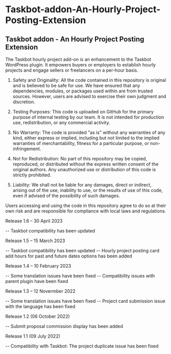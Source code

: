 # Taskbot-addon-An-Hourly-Project-Posting-Extension
 Taskbot addon - An Hourly Project Posting Extension 
--
 The Taskbot hourly project add-on is an enhancement to the Taskbot WordPress plugin. It empowers buyers or employers to establish hourly projects and engage sellers or freelancers on a per-hour basis.
 
1. Safety and Originality: All the code contained in this repository is original and is believed to be safe for use. We have ensured that any dependencies, modules, or packages used within are from trusted sources. However, users are advised to exercise their own judgment and discretion.

2. Testing Purposes: This code is uploaded on GitHub for the primary purpose of internal testing by our team. It is not intended for production use, redistribution, or any commercial activity.

3. No Warranty: The code is provided "as is" without any warranties of any kind, either express or implied, including but not limited to the implied warranties of merchantability, fitness for a particular purpose, or non-infringement.

4. Not for Redistribution: No part of this repository may be copied, reproduced, or distributed without the express written consent of the original authors. Any unauthorized use or distribution of this code is strictly prohibited.

5. Liability: We shall not be liable for any damages, direct or indirect, arising out of the use, inability to use, or the results of use of this code, even if advised of the possibility of such damages.

Users accessing and using the code in this repository agree to do so at their own risk and are responsible for compliance with local laws and regulations.

Release 1.6 – 30 April 2023

-- Taskbot compatibility has been updated

Release 1.5 – 15 March 2023

-- Taskbot compatibility has been updated
-- Hourly project posting card add hours for past and future dates options has been added

Release 1.4 – 10 February 2023

-- Some translation issues have been fixed
-- Compatibility issues with parent plugin have been fixed

Release 1.3 – 12 Novermber 2022

-- Some translation issues have been fixed
-- Project card submission issue with the language has been fixed

Release 1.2 (06 October 2022)

-- Submit proposal commission display has been added

Release 1.1 (09 July 2022)

-- Compatibility with Taskbot: The project duplicate issue has been fixed
